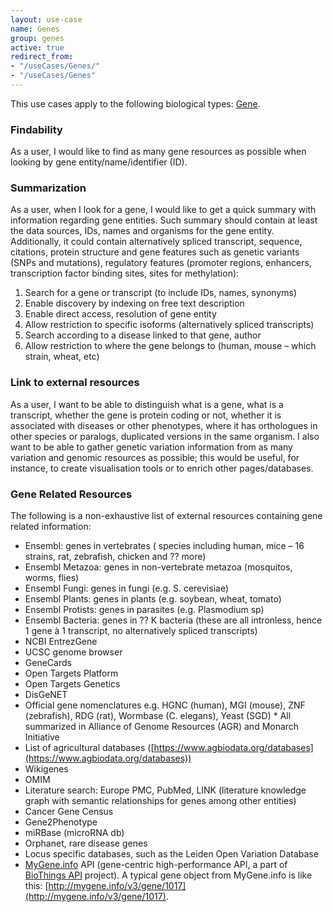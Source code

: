 ```yaml
---
layout: use-case
name: Genes
group: genes
active: true
redirect_from: 
- "/useCases/Genes/"
- "/useCases/Genes"
---
```


This use cases apply to the following biological types: [Gene](/Gene).

### Findability

As a user, I would like to find as many gene resources as possible when looking by gene entity/name/identifier (ID).

### Summarization

As a user, when I look for a gene, I would like to get a quick summary with information regarding gene entities. Such summary should contain at least the data sources, IDs, names and organisms for the gene entity. Additionally, it could contain alternatively spliced transcript, sequence, citations, protein structure and gene features such as genetic variants (SNPs and mutations), regulatory features (promoter regions, enhancers, transcription factor binding sites, sites for methylation):

1.  Search for a gene or transcript (to include IDs, names, synonyms)
2.  Enable discovery by indexing on free text description
3.  Enable direct access, resolution of gene entity
4.  Allow restriction to specific isoforms (alternatively spliced transcripts)
5.  Search according to a disease linked to that gene, author
6.  Allow restriction to where the gene belongs to (human, mouse – which strain, wheat, etc)

### Link to external resources

As a user, I want to be able to distinguish what is a gene, what is a transcript, whether the gene is protein coding or not, whether it is associated with diseases or other phenotypes, where it has orthologues in other species or paralogs, duplicated versions in the same organism. I also want to be able to gather genetic variation information from as many variation and genomic resources as possible; this would be useful, for instance, to create visualisation tools or to enrich other pages/databases.

### Gene Related Resources

The following is a non-exhaustive list of external resources containing gene related information:

*   Ensembl: genes in vertebrates ( species including human, mice – 16 strains, rat, zebrafish, chicken and ?? more)
*   Ensembl Metazoa: genes in non-vertebrate metazoa (mosquitos, worms, flies)
*   Ensembl Fungi: genes in fungi (e.g. S. cerevisiae)
*   Ensembl Plants: genes in plants (e.g. soybean, wheat, tomato)
*   Ensembl Protists: genes in parasites (e.g. Plasmodium sp)
*   Ensembl Bacteria: genes in ?? K bacteria (these are all intronless, hence 1 gene à 1 transcript, no alternatively spliced transcripts)
*   NCBI EntrezGene
*   UCSC genome browser
*   GeneCards
*   Open Targets Platform
*   Open Targets Genetics
*   DisGeNET
*   Official gene nomenclatures e.g. HGNC (human), MGI (mouse), ZNF (zebrafish), RDG (rat), Wormbase (C. elegans), Yeast (SGD) \* All summarized in Alliance of Genome Resources (AGR) and Monarch Initiative
*   List of agricultural databases ([https://www.agbiodata.org/databases](https://www.agbiodata.org/databases))
*   Wikigenes
*   OMIM
*   Literature search: Europe PMC, PubMed, LINK (literature knowledge graph with semantic relationships for genes among other entities)
*   Cancer Gene Census
*   Gene2Phenotype
*   miRBase (microRNA db)
*   Orphanet, rare disease genes
*   Locus specific databases, such as the Leiden Open Variation Database
*   [MyGene.info](https://mygene.info) API (gene-centric high-performance API, a part of [BioThings API](https://biothings.io) project). A typical gene object from MyGene.info is like this: [http://mygene.info/v3/gene/1017](http://mygene.info/v3/gene/1017).